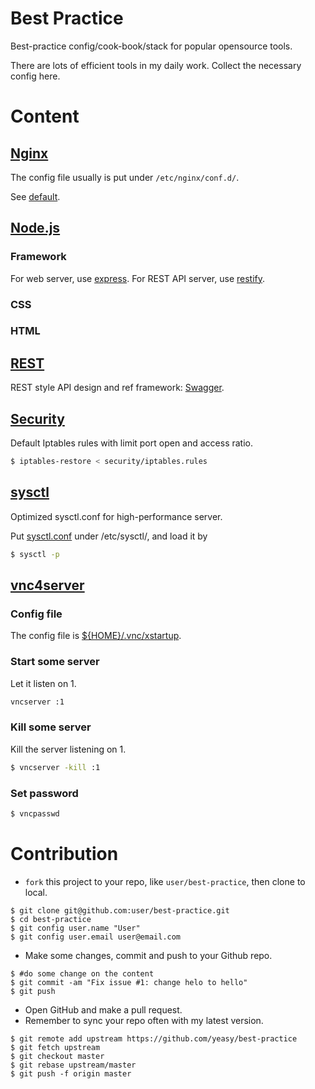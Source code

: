 Best Practice
===

Best-practice config/cook-book/stack for popular opensource tools.

There are lots of efficient tools in my daily work. Collect the necessary config here.

# Content
## [Nginx](nginx)
The config file usually is put under `/etc/nginx/conf.d/`.

See [default](nginx/default).

## [Node.js](https://nodejs.org)

### Framework
For web server, use [express](http://expressjs.com).
For REST API server, use [restify](http://restify.com).

### CSS

### HTML


## [REST](https://en.wikipedia.org/wiki/Representational_state_transfer)
REST style API design and ref framework: [Swagger](http://swagger.io/).

## [Security](security)
Default Iptables rules with limit port open and access ratio.
```sh
$ iptables-restore < security/iptables.rules
```

## [sysctl](sysctl)
Optimized sysctl.conf for high-performance server.

Put [sysctl.conf](sysctl/sysctl.conf) under /etc/sysctl/, and load it by
```sh
$ sysctl -p
```

## [vnc4server](vnc4server)
### Config file
The config file is [${HOME}/.vnc/xstartup](vnc4server/xstartup).
### Start some server
Let it listen on 1.
```sh
vncserver :1
```
### Kill some server
Kill the server listening on 1.
```sh
$ vncserver -kill :1
```
### Set password
```sh
$ vncpasswd
```

# Contribution
* `fork` this project to your repo, like `user/best-practice`, then clone to local.
```
$ git clone git@github.com:user/best-practice.git
$ cd best-practice
$ git config user.name "User"
$ git config user.email user@email.com
```

* Make some changes, commit and push to your Github repo.
```
$ #do some change on the content
$ git commit -am "Fix issue #1: change helo to hello"
$ git push
```

* Open GitHub and make a pull request.
* Remember to sync your repo often with my latest version.
```
$ git remote add upstream https://github.com/yeasy/best-practice
$ git fetch upstream
$ git checkout master
$ git rebase upstream/master
$ git push -f origin master
```
